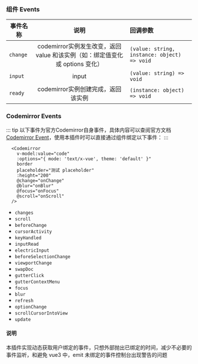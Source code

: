 ### 组件 Events

| 事件名称        | 说明           | 回调参数  |
| ------ |:------:| :--------|
| `change` | codemirror实例发生改变，返回 value 和该实例（如：绑定值变化或 options 变化）| `(value: string, instance: object) => void` |
| `input` | input | `(value: string) => void` |
| `ready`  | codemirror实例创建完成，返回该实例      |   `(instance: object) => void` |

### Codemirror Events

::: tip
以下事件为官方Codemirror自身事件，具体内容可以查阅官方文档 [Codemirror Event](https://codemirror.net/doc/manual.html#events)，使用本插件时可以直接通过组件绑定以下事件：
:::

```vue {8-10}
  <Codemirror
    v-model:value="code"
    :options="{ mode: 'text/x-vue', theme: 'default' }"
    border
    placeholder="测试 placeholder"
    :height="200"
    @change="onChange"
    @blur="onBlur"
    @focus="onFocus"
    @scroll="onScroll"
  />
```

  - `changes`
  - `scroll`
  - `beforeChange`
  - `cursorActivity`
  - `keyHandled`
  - `inputRead`
  - `electricInput`
  - `beforeSelectionChange`
  - `viewportChange`
  - `swapDoc`
  - `gutterClick`
  - `gutterContextMenu`
  - `focus`
  - `blur`
  - `refresh`
  - `optionChange`
  - `scrollCursorIntoView`
  - `update`


#### 说明
本插件实现动态获取用户绑定的事件，只想外部抛出已绑定的时间，减少不必要的事件监听，和避免 vue3 中，emit 未绑定的事件控制台出现警告的问题